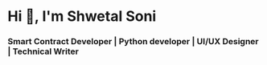 <h1 align="leftr">Hi 👋, I'm Shwetal Soni</h1>
<h3>Smart Contract Developer | Python developer | UI/UX Designer | Technical Writer</h3>

<!-- <hr /> -->

<!-- <h2> Hello there, fellow <𝚌𝚘𝚍𝚎𝚛𝚜/>! 
<img src="https://raw.githubusercontent.com/ABSphreak/ABSphreak/master/gifs/Hi.gif" width="30px"></h2>


- 💬 Ask me about **Frontend Development, UI/UX Design**
- 🌱 I’m currently learning **DeFi**
 -->


<!-- **🛠 Skills and Tools:** \
<br>
![HTML](https://img.shields.io/badge/HTML5-E34F26?style=for-the-badge&logo=html5&logoColor=white)&nbsp;
![CSS](https://img.shields.io/badge/CSS3-1572B6?style=for-the-badge&logo=css3&logoColor=white)&nbsp;
![Sass](https://img.shields.io/badge/Sass-CC6699?style=for-the-badge&logo=sass&logoColor=white)&nbsp;
<a href="https://git-scm.com/" target="_blank"> <img src="https://camo.githubusercontent.com/edd3031a0956c904634f9a394267a6ba61e9a0bb95c9512a1fbc0725b4014d03/68747470733a2f2f696d672e736869656c64732e696f2f62616467652f2d4769742d626c61636b3f7374796c653d666c61742d737175617265266c6f676f3d676974" height="28" alt="git" /> </a>
![C](https://img.shields.io/badge/C-00599C?style=for-the-badge&logo=c&logoColor=white)&nbsp;
![C++](https://img.shields.io/badge/C%2B%2B-00599C?style=for-the-badge&logo=c%2B%2B&logoColor=white)&nbsp;
![C++](https://img.shields.io/badge/React-20232A?style=for-the-badge&logo=react&logoColor=61DAFB)&nbsp;
![React](https://img.shields.io/badge/Bootstrap-563D7C?style=for-the-badge&logo=bootstrap&logoColor=white)&nbsp;
![Django](https://img.shields.io/badge/Django-092E20?style=for-the-badge&logo=django&logoColor=white)&nbsp;
![Figma](https://img.shields.io/badge/-Figma-05122A?style=for-the-badge&logo=figma&logoColor=white)&nbsp;
![Illustrator](https://img.shields.io/badge/-Illustrator-05122A?style=for-the-badge&logo=adobe-illustrator&logoColor=white)&nbsp;

<br>
<p>&nbsp;<img align="center" src="https://github-readme-stats.vercel.app/api?username=shwetalsoni&include_all_commits=true&show_icons=true&count_private=true&locale=en&theme=algolia" alt="shwetalsoni" /></p>

### 🤝🏻 &nbsp;Connect with Me
<p align="left">
<a href="https://linkedin.com/in/shwetal-soni-329753199" target="blank"><img align="center" src="https://cdn.jsdelivr.net/npm/simple-icons@3.0.1/icons/linkedin.svg" alt="shwetal-soni-329753199" height="30" width="40" /></a>
<a href="https://www.codechef.com/users/shwetal_19" target="blank"><img align="center" src="https://cdn.jsdelivr.net/npm/simple-icons@3.1.0/icons/codechef.svg" alt="shwetal_19" height="30" width="40" /></a>
<a href="https://codeforces.com/profile/shwetal" target="blank"><img align="center" src="https://cdn.jsdelivr.net/npm/simple-icons@3.0.1/icons/codeforces.svg" alt="shwetal" height="30" width="40" /></a>
</p>


 -->

